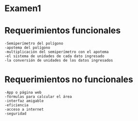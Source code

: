 # Examen1
# Requerimientos funcionales 
	-Semiperímetro del polígono 
	-apotema del polígono 
	-multiplicación del semiperímetro con el apotema
	-el sistema de unidades de cada dato ingresado 
	-la conversión de unidades de los datos ingresados
# Requerimientos no funcionales 
	-App o página web 
	-fórmulas para calcular el área
	-interfaz amigable 
	-eficiencia 
	-acceso a internet 
	-seguridad 
